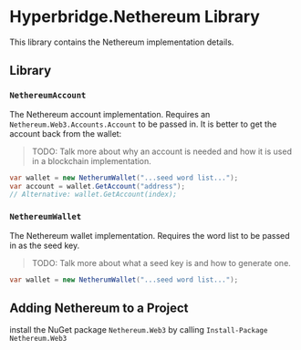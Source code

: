 ﻿# Hyperbridge.Nethereum Library
This library contains the Nethereum implementation details.

## Library

### `NethereumAccount`
The Nethereum account implementation. Requires an `Nethereum.Web3.Accounts.Account`
to be passed in. It is better to get the account back from the wallet:

> TODO: Talk more about why an account is needed and how it is used in
> a blockchain implementation.

```csharp
var wallet = new NetherumWallet("...seed word list...");
var account = wallet.GetAccount("address"); 
// Alternative: wallet.GetAccount(index);
```

### `NethereumWallet`
The Nethereum wallet implementation. Requires the word list to be
passed in as the seed key.

> TODO: Talk more about what a seed key is and how to generate one.

```csharp
var wallet = new NetherumWallet("...seed word list...");
```

## Adding Nethereum to a Project
install the NuGet package `Nethereum.Web3` by calling
`Install-Package Nethereum.Web3`
